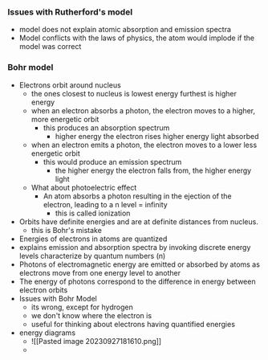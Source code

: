 ### Issues with Rutherford's model
- model does not explain atomic absorption and emission spectra
- Model conflicts with the laws of physics, the atom would implode if the model was correct
### Bohr model
- Electrons orbit around nucleus
	- the ones closest to nucleus is lowest energy furthest is higher energy
	- when an electron absorbs a photon, the electron moves to a higher, more energetic orbit
		- this produces an absorption spectrum
			- higher energy the electron rises higher energy light absorbed
	- when an electron emits a photon, the electron moves to a lower less energetic orbit
		- this would produce an emission spectrum
			- the higher energy the electron falls from, the higher energy light
	- What about photoelectric effect
		- An atom absorbs a photon resulting in the ejection of the electron, leading to a n level = infinity
			- this is called ionization
- Orbits have definite energies and are at definite distances from nucleus.
	- this is Bohr's mistake
- Energies of electrons in atoms are quantized
- explains emission and absorption spectra by invoking discrete energy levels characterize by quantum numbers (n)
- Photons of electromagnetic energy are emitted or absorbed by atoms as electrons move from one energy level to another
- The energy of photons correspond to the difference in energy between electron orbits
- Issues with Bohr Model
	- its wrong, except for hydrogen
	- we don't know where the electron is
	- useful for thinking about electrons having quantified energies
- energy diagrams
	- ![[Pasted image 20230927181610.png]]
	- 